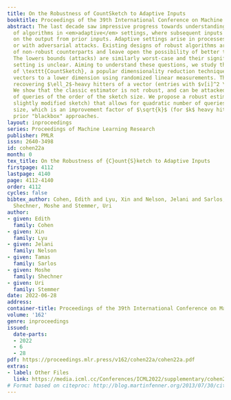 ```yaml
---
title: On the Robustness of CountSketch to Adaptive Inputs
booktitle: Proceedings of the 39th International Conference on Machine Learning
abstract: The last decade saw impressive progress towards understanding the performance
  of algorithms in <em>adaptive</em> settings, where subsequent inputs may depend
  on the output from prior inputs. Adaptive settings arise in processes with feedback
  or with adversarial attacks. Existing designs of robust algorithms are generic wrappers
  of non-robust counterparts and leave open the possibility of better tailored designs.
  The lowers bounds (attacks) are similarly worst-case and their significance to practical
  setting is unclear. Aiming to understand these questions, we study the robustness
  of \texttt{CountSketch}, a popular dimensionality reduction technique that maps
  vectors to a lower dimension using randomized linear measurements. The sketch supports
  recovering $\ell_2$-heavy hitters of a vector (entries with $v[i]^2 \geq \frac{1}{k}\|\boldsymbol{v}\|^2_2$).
  We show that the classic estimator is not robust, and can be attacked with a number
  of queries of the order of the sketch size. We propose a robust estimator (for a
  slightly modified sketch) that allows for quadratic number of queries in the sketch
  size, which is an improvement factor of $\sqrt{k}$ (for $k$ heavy hitters) over
  prior "blackbox" approaches.
layout: inproceedings
series: Proceedings of Machine Learning Research
publisher: PMLR
issn: 2640-3498
id: cohen22a
month: 0
tex_title: On the Robustness of {C}ount{S}ketch to Adaptive Inputs
firstpage: 4112
lastpage: 4140
page: 4112-4140
order: 4112
cycles: false
bibtex_author: Cohen, Edith and Lyu, Xin and Nelson, Jelani and Sarlos, Tamas and
  Shechner, Moshe and Stemmer, Uri
author:
- given: Edith
  family: Cohen
- given: Xin
  family: Lyu
- given: Jelani
  family: Nelson
- given: Tamas
  family: Sarlos
- given: Moshe
  family: Shechner
- given: Uri
  family: Stemmer
date: 2022-06-28
address:
container-title: Proceedings of the 39th International Conference on Machine Learning
volume: '162'
genre: inproceedings
issued:
  date-parts:
  - 2022
  - 6
  - 28
pdf: https://proceedings.mlr.press/v162/cohen22a/cohen22a.pdf
extras:
- label: Other Files
  link: https://media.icml.cc/Conferences/ICML2022/supplementary/cohen22a-supp.zip
# Format based on citeproc: http://blog.martinfenner.org/2013/07/30/citeproc-yaml-for-bibliographies/
---
```

